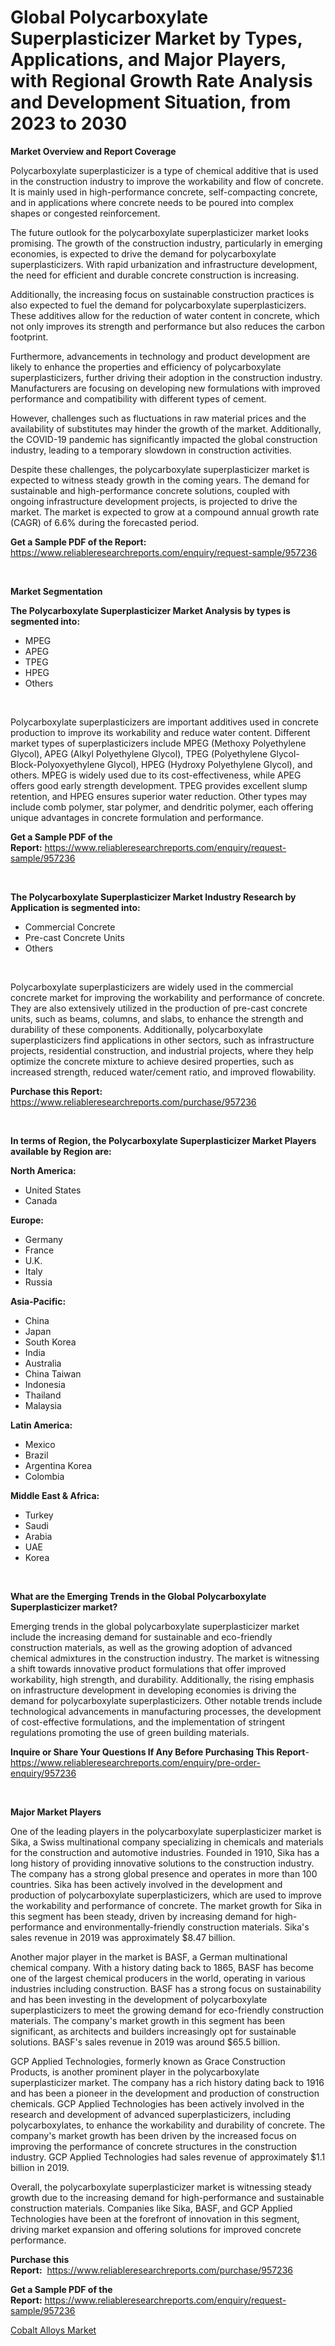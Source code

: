 <p><h1>Global Polycarboxylate Superplasticizer Market by Types, Applications, and Major Players, with Regional Growth Rate Analysis and Development Situation, from 2023 to 2030</h1></p><p><strong>Market Overview and Report Coverage</strong></p>
<p><p>Polycarboxylate superplasticizer is a type of chemical additive that is used in the construction industry to improve the workability and flow of concrete. It is mainly used in high-performance concrete, self-compacting concrete, and in applications where concrete needs to be poured into complex shapes or congested reinforcement.</p><p>The future outlook for the polycarboxylate superplasticizer market looks promising. The growth of the construction industry, particularly in emerging economies, is expected to drive the demand for polycarboxylate superplasticizers. With rapid urbanization and infrastructure development, the need for efficient and durable concrete construction is increasing.</p><p>Additionally, the increasing focus on sustainable construction practices is also expected to fuel the demand for polycarboxylate superplasticizers. These additives allow for the reduction of water content in concrete, which not only improves its strength and performance but also reduces the carbon footprint.</p><p>Furthermore, advancements in technology and product development are likely to enhance the properties and efficiency of polycarboxylate superplasticizers, further driving their adoption in the construction industry. Manufacturers are focusing on developing new formulations with improved performance and compatibility with different types of cement.</p><p>However, challenges such as fluctuations in raw material prices and the availability of substitutes may hinder the growth of the market. Additionally, the COVID-19 pandemic has significantly impacted the global construction industry, leading to a temporary slowdown in construction activities.</p><p>Despite these challenges, the polycarboxylate superplasticizer market is expected to witness steady growth in the coming years. The demand for sustainable and high-performance concrete solutions, coupled with ongoing infrastructure development projects, is projected to drive the market. The market is expected to grow at a compound annual growth rate (CAGR) of 6.6% during the forecasted period.</p></p>
<p><strong>Get a Sample PDF of the Report:</strong> <a href="https://www.reliableresearchreports.com/enquiry/request-sample/957236">https://www.reliableresearchreports.com/enquiry/request-sample/957236</a></p>
<p>&nbsp;</p>
<p><strong>Market Segmentation</strong></p>
<p><strong>The Polycarboxylate Superplasticizer Market Analysis by types is segmented into:</strong></p>
<p><ul><li>MPEG</li><li>APEG</li><li>TPEG</li><li>HPEG</li><li>Others</li></ul></p>
<p>&nbsp;</p>
<p><p>Polycarboxylate superplasticizers are important additives used in concrete production to improve its workability and reduce water content. Different market types of superplasticizers include MPEG (Methoxy Polyethylene Glycol), APEG (Alkyl Polyethylene Glycol), TPEG (Polyethylene Glycol-Block-Polyoxyethylene Glycol), HPEG (Hydroxy Polyethylene Glycol), and others. MPEG is widely used due to its cost-effectiveness, while APEG offers good early strength development. TPEG provides excellent slump retention, and HPEG ensures superior water reduction. Other types may include comb polymer, star polymer, and dendritic polymer, each offering unique advantages in concrete formulation and performance.</p></p>
<p><strong>Get a Sample PDF of the Report:</strong>&nbsp;<a href="https://www.reliableresearchreports.com/enquiry/request-sample/957236">https://www.reliableresearchreports.com/enquiry/request-sample/957236</a></p>
<p>&nbsp;</p>
<p><strong>The Polycarboxylate Superplasticizer Market Industry Research by Application is segmented into:</strong></p>
<p><ul><li>Commercial Concrete</li><li>Pre-cast Concrete Units</li><li>Others</li></ul></p>
<p>&nbsp;</p>
<p><p>Polycarboxylate superplasticizers are widely used in the commercial concrete market for improving the workability and performance of concrete. They are also extensively utilized in the production of pre-cast concrete units, such as beams, columns, and slabs, to enhance the strength and durability of these components. Additionally, polycarboxylate superplasticizers find applications in other sectors, such as infrastructure projects, residential construction, and industrial projects, where they help optimize the concrete mixture to achieve desired properties, such as increased strength, reduced water/cement ratio, and improved flowability.</p></p>
<p><strong>Purchase this Report:</strong>&nbsp; <a href="https://www.reliableresearchreports.com/purchase/957236">https://www.reliableresearchreports.com/purchase/957236</a></p>
<p>&nbsp;</p>
<p><strong>In terms of Region, the Polycarboxylate Superplasticizer Market Players available by Region are:</strong></p>
<p>
    <p> <strong> North America: </strong>
        <ul>
            <li>United States</li>
            <li>Canada</li>
        </ul>
        </p> 
    <p> <strong> Europe: </strong>
        <ul>
            <li>Germany</li>
            <li>France</li>
            <li>U.K.</li>
            <li>Italy</li>
            <li>Russia</li>
        </ul>
        </p> 
    <p> <strong> Asia-Pacific: </strong>
        <ul>
            <li>China</li>
            <li>Japan</li>
            <li>South Korea</li>
            <li>India</li>
            <li>Australia</li>
            <li>China Taiwan</li>
            <li>Indonesia</li>
            <li>Thailand</li>
            <li>Malaysia</li>
        </ul>
        </p> 
    <p> <strong> Latin America: </strong>
        <ul>
            <li>Mexico</li>
            <li>Brazil</li>
            <li>Argentina Korea</li>
            <li>Colombia</li>
        </ul>
        </p> 
    <p> <strong> Middle East & Africa: </strong>
        <ul>
            <li>Turkey</li>
            <li>Saudi</li>
            <li>Arabia</li>
            <li>UAE</li>
            <li>Korea</li>
        </ul>
    </p>
    </p>
<p>&nbsp;</p>
<p><strong>What are the Emerging Trends in the Global Polycarboxylate Superplasticizer market?</strong></p>
<p><p>Emerging trends in the global polycarboxylate superplasticizer market include the increasing demand for sustainable and eco-friendly construction materials, as well as the growing adoption of advanced chemical admixtures in the construction industry. The market is witnessing a shift towards innovative product formulations that offer improved workability, high strength, and durability. Additionally, the rising emphasis on infrastructure development in developing economies is driving the demand for polycarboxylate superplasticizers. Other notable trends include technological advancements in manufacturing processes, the development of cost-effective formulations, and the implementation of stringent regulations promoting the use of green building materials.</p></p>
<p><strong>Inquire or Share Your Questions If Any Before Purchasing This Report</strong>- <a href="https://www.reliableresearchreports.com/enquiry/pre-order-enquiry/957236">https://www.reliableresearchreports.com/enquiry/pre-order-enquiry/957236</a></p>
<p>&nbsp;</p>
<p><strong>Major Market Players</strong></p>
<p><p>One of the leading players in the polycarboxylate superplasticizer market is Sika, a Swiss multinational company specializing in chemicals and materials for the construction and automotive industries. Founded in 1910, Sika has a long history of providing innovative solutions to the construction industry. The company has a strong global presence and operates in more than 100 countries. Sika has been actively involved in the development and production of polycarboxylate superplasticizers, which are used to improve the workability and performance of concrete. The market growth for Sika in this segment has been steady, driven by increasing demand for high-performance and environmentally-friendly construction materials. Sika's sales revenue in 2019 was approximately $8.47 billion.</p><p>Another major player in the market is BASF, a German multinational chemical company. With a history dating back to 1865, BASF has become one of the largest chemical producers in the world, operating in various industries including construction. BASF has a strong focus on sustainability and has been investing in the development of polycarboxylate superplasticizers to meet the growing demand for eco-friendly construction materials. The company's market growth in this segment has been significant, as architects and builders increasingly opt for sustainable solutions. BASF's sales revenue in 2019 was around $65.5 billion.</p><p>GCP Applied Technologies, formerly known as Grace Construction Products, is another prominent player in the polycarboxylate superplasticizer market. The company has a rich history dating back to 1916 and has been a pioneer in the development and production of construction chemicals. GCP Applied Technologies has been actively involved in the research and development of advanced superplasticizers, including polycarboxylates, to enhance the workability and durability of concrete. The company's market growth has been driven by the increased focus on improving the performance of concrete structures in the construction industry. GCP Applied Technologies had sales revenue of approximately $1.1 billion in 2019.</p><p>Overall, the polycarboxylate superplasticizer market is witnessing steady growth due to the increasing demand for high-performance and sustainable construction materials. Companies like Sika, BASF, and GCP Applied Technologies have been at the forefront of innovation in this segment, driving market expansion and offering solutions for improved concrete performance.</p></p>
<p><strong>Purchase this Report:</strong>&nbsp;&nbsp;<a href="https://www.reliableresearchreports.com/purchase/957236">https://www.reliableresearchreports.com/purchase/957236</a></p>
<p></p>
<p><strong>Get a Sample PDF of the Report:</strong>&nbsp;<a href="https://www.reliableresearchreports.com/enquiry/request-sample/957236">https://www.reliableresearchreports.com/enquiry/request-sample/957236</a></p>
<p><p><a href="https://github.com/RoccoManning/Market-Research-Report-List-2/blob/main/cobalt-alloys-market.md">Cobalt Alloys Market</a></p></p>